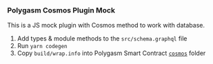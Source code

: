 ### Polygasm Cosmos Plugin Mock

This is a JS mock plugin with Cosmos method to work with database.

1. Add types & module methods to the `src/schema.graphql` file
2. Run `yarn codegen`
3. Copy `build/wrap.info` into Polygasm Smart Contract [`cosmos`](https://github.com/ConsiderItDone/polygasm-hello-world-as/tree/master/cosmos) folder


